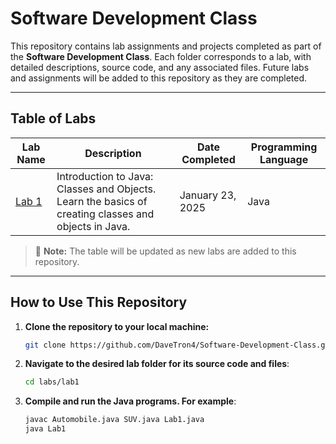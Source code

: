 # Software Development Class

This repository contains lab assignments and projects completed as part of the **Software Development Class**. Each folder corresponds to a lab, with detailed descriptions, source code, and any associated files. Future labs and assignments will be added to this repository as they are completed.

---

## Table of Labs

| Lab Name      | Description                                     | Date Completed | Programming Language |
|---------------|-------------------------------------------------|----------------|-----------------------|
| [Lab 1](labs/lab1) | Introduction to Java: Classes and Objects. Learn the basics of creating classes and objects in Java. | January 23, 2025 | Java                 |

> 📝 **Note:** The table will be updated as new labs are added to this repository.

---

## How to Use This Repository

1. **Clone the repository to your local machine:**
   ```bash
   git clone https://github.com/DaveTron4/Software-Development-Class.git

2. **Navigate to the desired lab folder for its source code and files**:
    ```bash
    cd labs/lab1
    ```

3. **Compile and run the Java programs. For example**:
    ```bash
    javac Automobile.java SUV.java Lab1.java
    java Lab1
    ```